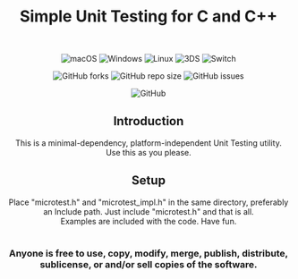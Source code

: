 <div align="center">
  
# Simple Unit Testing for C and C++
<br />

![macOS](https://img.shields.io/badge/mac%20os-000000?style=for-the-badge&logo=macos&logoColor=F0F0F0)
![Windows](https://img.shields.io/badge/Windows-0078D6?style=for-the-badge&logo=windows&logoColor=white)
![Linux](https://img.shields.io/badge/Linux-FCC624?style=for-the-badge&logo=linux&logoColor=black)
![3DS](https://img.shields.io/badge/3DS-D12228?style=for-the-badge&logo=nintendo-3ds&logoColor=white)
![Switch](https://img.shields.io/badge/Switch-E60012?style=for-the-badge&logo=nintendo-switch&logoColor=white)

![GitHub forks](https://img.shields.io/github/forks/Techiesplash/MicroTest-C)
![GitHub repo size](https://img.shields.io/github/repo-size/Techiesplash/MicroTest-C)
![GitHub issues](https://img.shields.io/github/issues/Techiesplash/MicroTest-C)

![GitHub](https://img.shields.io/github/license/Techiesplash/MicroTest-C)

<h2>Introduction</h2>
This is a minimal-dependency, platform-independent Unit Testing utility. Use this as you please.

<h2>Setup</h2>
Place "microtest.h" and "microtest_impl.h" in the same directory, preferably an Include path. Just include "microtest.h" and that is all.
<br />
Examples are included with the code. Have fun.
<br /><br />
<h3>Anyone is free to use, copy, modify, merge, publish, distribute, sublicense, or and/or sell copies of the software.</h3>
